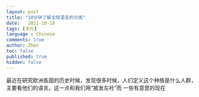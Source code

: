 ```yaml
---
layout: post
title: "10分钟了解全球语言的分类"
date:   2021-10-18
tags: [文化]
language : Chinese
comments: true
author: Zhen
toc: false
published: true
hidden: false
---
```

最近在研究欧洲各国的历史时候，发现很多时候，人们定义这个种族是什么人群，主要看他们的语言。这一点和我们用“披发左衽”而
一些有意思的现在
<!--stackedit_data:
eyJoaXN0b3J5IjpbLTMyODE0ODc5NiwxMTg4OTkwNTIzXX0=
-->